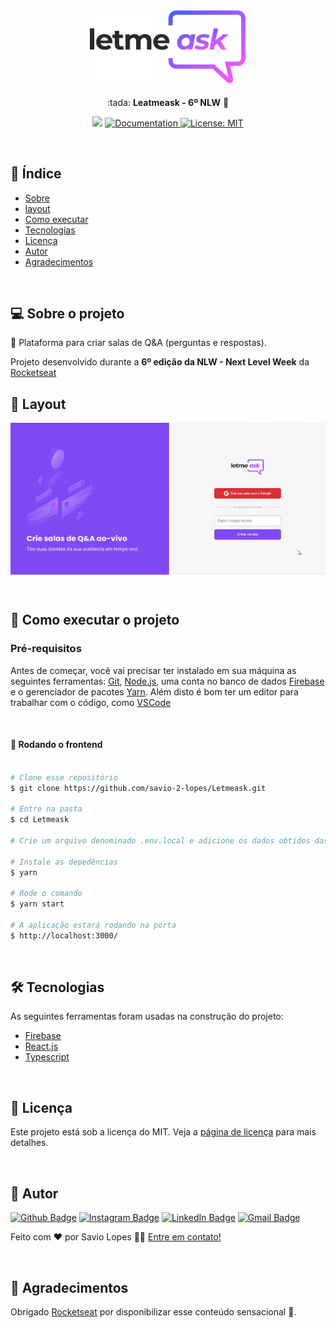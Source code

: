 <h3 align="center">
    <img alt="Leatmeaks" title="Leatmeaks" src="./src/assets/images/logo.svg" width="250px" />
</h3>

<p align="center"> :tada: <strong>Leatmeask - 6º NLW</strong> 🚧</p>
 
<p align="center">
   <img src="https://img.shields.io/badge/version-0.0.1-yellow.svg" />
  
  <a href="https://github.com/savio-2-lopes"> 
    <img alt="Documentation" src="https://img.shields.io/badge/documentation-yes-brightgreen.svg" target="_blank" />
  </a>
 
 <a href="https://github.com/savio-2-lopes">
    <img alt="License: MIT" src="https://img.shields.io/badge/License-MIT-blue.svg" target="_blank" />
  </a>  
</p>

<br>

## :pushpin: Índice

- [Sobre](#sobre-o-projeto)
- [layout](#layout)
- [Como executar](#executar)
- [Tecnologias](#tecnologia)
- [Licença](#licenca)
- [Autor](#autor)
- [Agradecimentos](#agradecimentos)

<br>

<a id="sobre-o-projeto"></a>

## 💻 Sobre o projeto

:speech_balloon: Plataforma para criar salas de Q&A (perguntas e respostas). 

Projeto desenvolvido durante a **6º edição da NLW - Next Level Week** da [Rocketseat](https://rocketseat.com.br/)

<a id="layout"></a>

## 🎨 Layout

<p align="center" style="display: flex; align-items: flex-start; justify-content: center;">
  <img alt="Leatmeask" title="#Leatmeask" src="./src/assets/images/01.gif" width="800px">
</p>

<br>

<a id="executar"></a>

## 🚀 Como executar o projeto

### Pré-requisitos

Antes de começar, você vai precisar ter instalado em sua máquina as seguintes ferramentas:
[Git](https://git-scm.com), [Node.js](https://nodejs.org/en/), uma conta no banco de dados [Firebase](https://firebase.google.com/?hl=pt) e o gerenciador de pacotes [Yarn](https://yarnpkg.com/).
Além disto é bom ter um editor para trabalhar com o código, como [VSCode](https://code.visualstudio.com/)

<br>

#### 🧭 Rodando o frontend

```bash

# Clone esse repositório
$ git clone https://github.com/savio-2-lopes/Letmeask.git

# Entre na pasta
$ cd Letmeask

# Crie um arquivo denominado .env.local e adicione os dados obtidos das configurações do Firebae

# Instale as depedências
$ yarn

# Rode o comando
$ yarn start

# A aplicação estará rodando na porta
$ http://localhost:3000/

```

<br>

<a id="tecnologia"></a>

## 🛠 Tecnologias

As seguintes ferramentas foram usadas na construção do projeto:

- [Firebase](https://firebase.google.com/?hl=pt/)
- [React.js](https://pt-br.reactjs.org/)
- [Typescript](https://www.typescriptlang.org/)

<br>

<a id="licenca"></a>

## :memo: Licença

Este projeto está sob a licença do MIT. Veja a [página de licença](https://opensource.org/licenses/MIT) para mais detalhes.

<br>

<a id="autor"></a>

## 🦸 Autor

[![Github Badge](https://img.shields.io/badge/-Github-373737?style=flat&logo=Github&logoColor=white)](https://github.com/savio-2-lopes) 
[![Instagram Badge](https://img.shields.io/badge/-Instagram-8a3ab9?style=flat&logo=instagram&logoColor=white)](https://www.instagram.com/savioaugulopes/) 
[![LinkedIn Badge](https://img.shields.io/badge/-LinkedIn-blue?style=flat&logo=linkedin&logoColor=white)](https://www.linkedin.com/in/savio-lopes/) 
[![Gmail Badge](https://img.shields.io/badge/-Gmail-c14438?style=flat&logo=gmail&logoColor=white)](mailto:savio.dev.lopes@gmail.com) 

Feito com ❤️ por Savio Lopes 👋🏽 [Entre em contato!](https://www.linkedin.com/in/savio-lopes/)

<br>

<a id="agradecimento"></a>

## 💙 Agradecimentos

Obrigado [Rocketseat](https://rocketseat.com.br/) por disponibilizar esse conteúdo sensacional 🚀.
